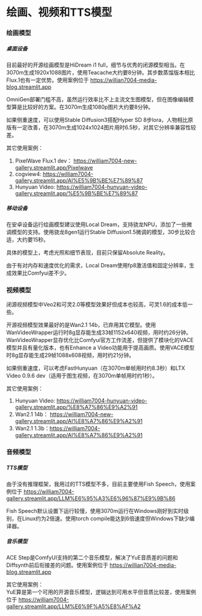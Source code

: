 # 绘画、视频和TTS模型

### 绘画模型

##### 桌面设备

目前最好的开源绘画模型是HiDream i1 full，细节与优秀的闭源模型相当。在3070m生成1920x1088图片，使用Teacache大约要8分钟。其步数蒸馏版本相比Flux.1也有一定优势。使用案例位于 https://willian7004-media-blog.streamlit.app

OmniGen部署门槛不高，虽然运行效率比不上主流文生图模型，但在图像编辑模型算是比较好的方案。在3070m生成1080p图片大约要8分钟。

如果侧重速度，可以使用Stable Diffusion3搭配Hyper SD 8步lora，人物相比原版有一定改善，在3070m生成1024x1024图片用时6.5秒，对其它分辨率兼容性较差。

其它使用案例：
1. PixelWave Flux.1 dev： https://william7004-new-gallery.streamlit.app/Pixelwave
2. cogview4: https://william7004-gallery.streamlit.app/AI%E5%9B%BE%E7%89%87
3. Hunyuan Video:  https://william7004-hunyuan-video-gallery.streamlit.app/%E5%9B%BE%E7%89%87

##### 移动设备

在安卓设备运行绘画模型建议使用Local Dream，支持骁龙NPU，添加了一些微调模型的支持。使用骁龙8gen1运行Stable Diffusion1.5微调的模型，30步比较合适，大约要15秒。

具体的模型上，考虑光照和细节表现，目前只保留Absolute Reality。

由于有对内存和速度优化的需求，Local Dream使用fp8激活值和固定分辨率，生成效果比Comfyui差不少。

### 视频模型

闭源视频模型中Veo2和可灵2.0等模型效果好但成本也较高，可灵1.6的成本低一些。

开源视频模型效果最好的是Wan2.1 14b，已弃用其它模型。使用WanVideoWrapper运行时8g显存能生成33帧1152x640视频，用时约26分钟。WanVideoWrapper显存优化比Comfyui官方工作流差，但提供了模块化的VACE模型并且有量化版本，也有Enhance a Video功能用于提高画质。使用VACE模型时8g显存能生成29帧1088x608视频，用时约21分钟。

如果侧重速度，可以考虑FastHunyuan（在3070m单帧用时约8.3秒）和LTX Video 0.9.6 dev（适用于图生视频，在3070m单帧用时约1秒）。

其它使用案例：
1. Hunyuan Video:  https://william7004-hunyuan-video-gallery.streamlit.app/%E8%A7%86%E9%A2%91
2. Wan2.1 14b： https://william7004-new-gallery.streamlit.app/AI%E8%A7%86%E9%A2%91
3. Wan2.1 1.3b：https://william7004-gallery.streamlit.app/AI%E8%A7%86%E9%A2%91 

### 音频模型

##### TTS模型

由于没有推理框架，我用过的TTS模型不多，目前主要使用Fish Speech，使用案例位于 https://william7004-gallery.streamlit.app/LLM%E6%95%A3%E6%96%87%E9%9B%86

Fish Speech默认设置下运行较慢，使用3070m运行在Windows刚好到实时级别，在Linux约为2倍速。使用torch compile能达到6倍速度但Windows下缺少编译器。

##### 音乐模型

ACE Step是ComfyUI支持的第二个音乐模型，解决了YuE音质差的问题和Diffsynth前后衔接差的问题。使用案例位于 https://willian7004-media-blog.streamlit.app

其它使用案例：\
YuE算是第一个可用的开源音乐模型，逻辑达到可用水平但音质比较差，使用案例位于 https://william7004-gallery.streamlit.app/LLM%E6%9F%A5%E8%AF%A2 